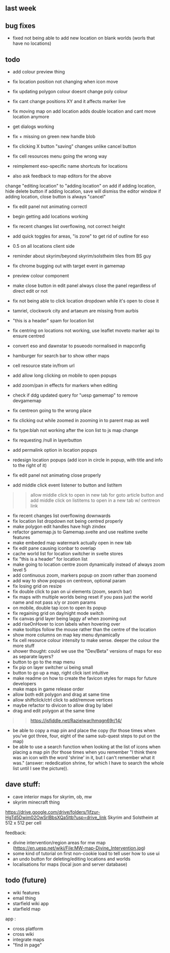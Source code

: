 

## last week






## bug fixes

- fixed not being able to add new location on blank worlds (worls that have no locations)


## todo


- add colour preview thing
- fix location position not changing when icon move
- fix updating polygon colour doesnt change poly colour
- fix cant change positions XY and it affects marker live
- fix moving map on add location adds double location and cant move location anymore

- get dialogs working

- fix + missing on green new handle blob


- fix clicking X button "saving" changes unlike cancel button
- fix cell resources menu going the wrong way


- reimplement eso-specific name shortcuts for locations
- also ask feedback to map editors for the above


change "editing location" to "adding location" on add
if adding location, hide delete button
if adding location, save will dismiss the editor window
if adding location, close button is always "cancel"


- fix edit panel not animating correctl
- begin getting add locations working
- fix recent changes list overflowing, not correct height



- add quick toggles for areas, "is zone" to get rid of outline for eso


- 0.5 on all locations client side

- reminder about skyrim/beyond skyrim/solstheim tiles from BS guy

- fix chrome bugging out with target event in gamemap


- preview colour component

- make close button in edit panel always close the panel regardless of direct edit or not

- fix not being able to click location dropdown while it's open to close it

- tamriel, clockwork city and artaeum are missing from aurbis
- "this is a header" spam for location list
- fix centring on locations not working, use leaflet moveto marker api to ensure centred
- convert eso and dawnstar to psueodo normalised in mapconfig
- hamburger for search bar to show other maps
- cell resource state in/from url
- add allow long clicking on mobile to open popups
- add zoom/pan in effects for markers when editing
- check if ddg updated query for "uesp gamemap" to remove devgamemap
- fix centreon going to the wrong place
- fix clicking out while zoomed in zooming in to parent map as well
- fix type:blah not working after the icon list to js map change
- fix requesting /null in layerbutton
- add permalink option in location popups
- redesign location popups (add icon in circle in popup, with title and info to the right of it)
- fix edit panel not animating close properly
- add middle click event listener to button and listItem
>> allow middle click to open in new tab for goto article button
>> and add middle click on listitems to open in a new tab w/ centreon link
- fix recent changes list overflowing downwards
- fix location list dropdown not being centred properly
- make polygon edit handles have high zindex
- refactor gamemap.js to Gamemap.svelte and use realtime svelte features
- make embeded map watermark actually open in new tab
- fix edit pane causing iconbar to overlap
- cache world list for location switcher in svelte stores
- fix "this is a header" for location list
- make going to location centre zoom dynamically instead of always zoom level 5
- add continuous zoom, markers popup on zoom rather than zoomend
- add way to show popups on centreon, optional param
- fix losing grid on resize
- fix double click to pan on ui elements (zoom, search bar)
- fix maps with multiple worlds being reset if you pass just the world name and not pass x/y or zoom params
- on mobile, double tap icon to open its popup
- fix regaining grid on day/night mode switch
- fix canvas grid layer being laggy af when zooming out
- add riseOnHover to icon labels when hovering over
- make tooltips follow the mouse rather than the centre of the location
- show more columns on map key menu dynamically
- fix cell resource colour intensity to make sense. deeper the colour the more stuff
- shower thought: could we use the "Dev/Beta" versions of maps for eso as separate layers?
- button to go to the map menu
- fix pip on layer switcher ui being small
- button to go up a map, right click isnt intuitive
- make readme on how to create the favicon styles for maps for future developers
- make maps in game release order
- allow both edit polygon and drag at same time
- allow shiftclick/ctrl click to add/remove vertices
- maybe refactor to divicon to allow drag by label
- drag and edit polygon at the same time
>> https://jsfiddle.net/Razielwar/hmqgn69r/14/
- be able to copy a map pin and place the copy (for those times when you've got three, four, eight of the same sub-quest steps to put on the map)
- be able to use a search function when looking at the list of icons when placing a map pin (for those times when you remember "I think there was an icon with the word 'shrine' in it, but I can't remember what it was." (answer: rededication shrine, for which I have to search the whole list until I see the picture)).


## dave stuff:
- cave interior maps for skyrim, ob, mw
- skyrim minecraft thing

https://drive.google.com/drive/folders/1jfzur-HgTd5Dwim02OwSrlBbsXQa5ltb?usp=drive_link
Skyrim and Solstheim at 512 x 512 per cell


feedback:
- divine intervention/region areas for mw map (https://en.uesp.net/wiki/File:MW-map-Divine_Intervention.jpg)
- some kind of tutorial on first non-cookie load to tell user how to use ui
- an undo button for deleting/editing locations and worlds
- localisations for maps (local json and server database)

## todo (future)
- wiki features
- email thing
- starfield wiki app
- starfield map

app :
- cross platform
- cross wiki
- integrate maps
- "find in page"